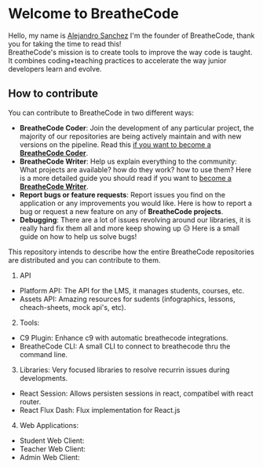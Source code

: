 # Welcome to BreatheCode

Hello, my name is [Alejandro Sanchez](https://alesanchezr.com) I'm the founder of BreatheCode, thank you for taking the time to read this!  
BreatheCode's mission is to create tools to improve the way code is taught. It combines coding+teaching practices to accelerate the way junior developers learn and evolve.  


## How to contribute
You can contribute to BreatheCode in two different ways:
- **BreatheCode Coder**: Join the development of any particular project, the majority of our repositories are being actively maintain and with new versions on the pipeline. Read this [if you want to become a **BreatheCode Coder**](#).
- **BreatheCode Writer**: Help us explain everything to the community: What projects are available? how do they work? how to use them? Here is a more detailed guide you should read if you want to [become a **BreatheCode Writer**](#).
- **Report bugs or feature requests**: Report issues you find on the application or any improvements you would like. Here is how to report a bug or request a new feature on any of **BreatheCode projects**.
- **Debugging**: There are a lot of issues revolving around our libraries, it is really hard fix them all and more keep showing up :disappointed_relieved: Here is a small guide on how to help us solve bugs!

This repository intends to describe how the entire BreatheCode repositories are distributed and you can contribute to them.

1. API
  - Platform API: The API for the LMS, it manages students, courses, etc.
  - Assets API: Amazing resources for sudents (infographics, lessons, cheach-sheets, mock api's, etc).
2. Tools:
  - C9 Plugin: Enhance c9 with automatic breathecode integrations.
  - BreatheCode CLI: A small CLI to connect to breathecode thru the command line.
3. Libraries: Very focused libraries to resolve recurrin issues during developments.
  - React Session: Allows persisten sessions in react, compatibel with react router.
  - React Flux Dash: Flux implementation for React.js
4. Web Applications:
  - Student Web Client:
  - Teacher Web Client:
  - Admin Web Client:
<!--stackedit_data:
eyJoaXN0b3J5IjpbLTE2NzkwMjM2OSwxOTc1MDI1NzM1XX0=
-->